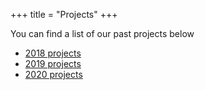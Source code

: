 +++
title = "Projects"
+++

You can find a list of our past projects below
- [2018 projects](/projects/2018)
- [2019 projects](/projects/2019)
- [2020 projects](/projects/2020)

